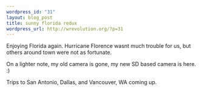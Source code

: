 ```yaml
--- 
wordpress_id: "31"
layout: blog_post
title: sunny florida redux
wordpress_url: http://wrevolution.org/?p=31
---
```

Enjoying Florida again. Hurricane Florence wasnt much trouble for us, but others around town were not as fortunate.

On a lighter note, my old camera is gone, my new SD based camera is here. :)

Trips to San Antonio, Dallas, and Vancouver, WA coming up. 
